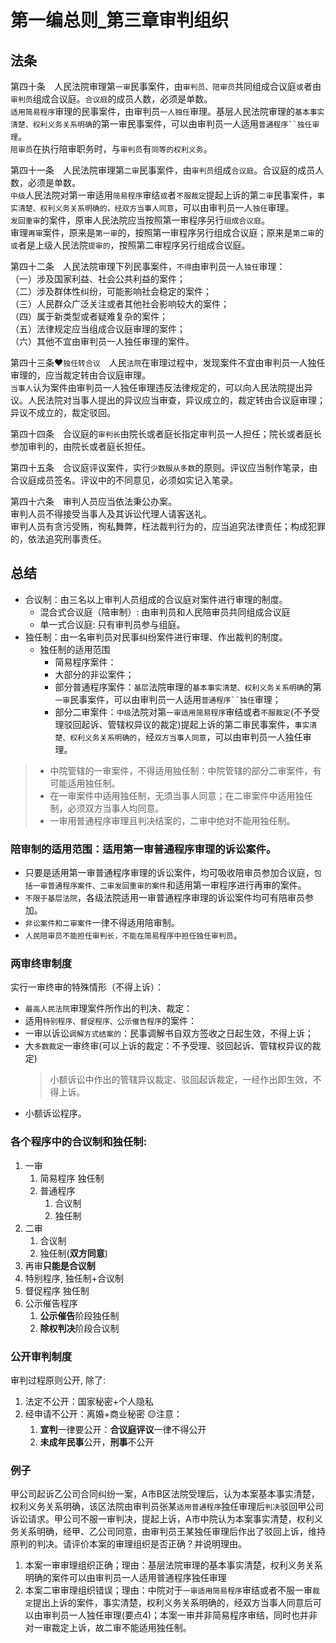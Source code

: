 # 第一编总则_第三章审判组织

## 法条
第四十条　人民法院审理第`一审`民事案件，由`审判员、陪审员`共同组成合议庭`或`者由`审判员`组成合议庭。`合议庭`的成员人数，必须是单数。  
`适用简易程序`审理的民事案件，由审判员`一人独任`审理。基层人民法院审理的`基本事实清楚、权利义务关系明确`的第一审民事案件，可以由审判员一人适用`普通程序``独任审理`。  
`陪审员`在执行陪审职务时，与`审判员`有`同等的权利义务`。  

第四十一条　人民法院审理第`二审`民事案件，由`审判员`组成`合议庭`。合议庭的成员人数，必须是单数。  
`中级`人民法院对第一审适用`简易程序`审结`或`者`不服裁定`提起上诉的第`二审`民事案件，`事实清楚、权利义务关系明确的，经双方当事人同意`，可以由审判员一人`独任`审理。  
`发回重审`的案件，原审人民法院应当按照第一审程序另行`组成合议庭`。  
审理`再审`案件，原来是`第一审`的，按照第一审程序另行组成合议庭；原来是`第二审`的`或`者是上级人民法院`提审的`，按照第二审程序另行组成合议庭。  

第四十二条　人民法院审理下列民事案件，`不得`由审判员一人`独任`审理：  
（一）涉及国家利益、社会公共利益的案件；  
（二）涉及群体性纠纷，可能影响社会稳定的案件；  
（三）人民群众广泛关注或者其他社会影响较大的案件；  
（四）属于新类型或者疑难复杂的案件；  
（五）法律规定应当组成合议庭审理的案件；  
（六）其他不宜由审判员一人独任审理的案件。  

第四十三条❤️`独任转合议`　人民`法院`在审理过程中，发现案件不宜由审判员一人独任审理的，应当裁定转由合议庭审理。  
`当事人`认为案件由审判员一人独任审理违反法律规定的，可以向人民法院提出异议。人民法院对当事人提出的异议应当审查，异议成立的，裁定转由合议庭审理；异议不成立的，裁定驳回。

第四十四条　合议庭的`审判长`由院长或者庭长指定审判员一人担任；院长或者庭长参加审判的，由院长或者庭长担任。

第四十五条　合议庭评议案件，实行`少数服从多数`的原则。评议应当制作笔录，由合议庭成员签名。评议中的不同意见，必须如实记入笔录。

第四十六条　审判人员应当依法秉公办案。  
审判人员不得接受当事人及其诉讼代理人请客送礼。  
审判人员有贪污受贿，徇私舞弊，枉法裁判行为的，应当追究法律责任；构成犯罪的，依法追究刑事责任。  

## 总结
- 合议制：由三名以上审判人员组成的合议庭对案件进行审理的制度。
    - 混合式合议庭（陪审制）: 由审判员和人民陪审员共同组成合议庭
    - 单一式合议庭: 只有审判员参与组庭。
- 独任制：由一名审判员对民事纠纷案件进行审理、作出裁判的制度。
    - 独任制的适用范围
        - 简易程序案件：
        - 大部分的非讼案件；
        - 部分普通程序案件：`基层`法院审理的`基本事实清楚、权利义务关系明确`的第`一审`民事案件，可以由审判员一人适用`普通程序``独任`审理；
        - 部分二审案件：`中级`法院对第`一审适用简易程序`审结或者`不服裁定`(不予受理驳回起诉、管辖权异议的裁定)提起上诉的第二审民事案件，`事实清楚、权利义务关系明确的`，经`双方当事人同意`，可以由审判员一人独任审理。

> - 中院管辖的一审案件，不得适用独任制：中院管辖的部分二审案件，有可能适用独任制。
> - 在一审案件中适用独任制，无须当事人同意；在二审案件中适用独任制，必须双方当事人均同意。
> - 一审用普通程序审理且判决结案的，二审中绝对不能用独任制。


### 陪审制的适用范围：适用第一审普通程序审理的诉讼案件。
- 只要是适用第一审普通程序审理的诉讼案件，均可吸收陪审员参加合议庭，`包括一审普通程序案件、二审发回重审的案件`和适用第一审程序进行再审的案件。
- `不限于基层法院`，各级法院适用一审普通程序审理的诉讼案件均可有陪审员参加。
- `非讼案件和二审案件`一律不得适用陪审制。
- `人民陪审员不能担任审判长，不能在简易程序中担任独任审判员`。



### 两审终审制度
实行一审终审的特殊情形（不得上诉）：
- `最高人民法院`审理案件所作出的判决、裁定：
- 适用`特别程序、督促程序、公示催告程序`的案件：
- 一审以诉讼`调解方式结案的`：民事调解书自双方签收之日起生效，不得上诉；
- 大`多数裁定`一审终审(可以上诉的裁定：不予受理、驳回起诉、管辖权异议的裁定)
    > 小额诉讼中作出的管辖异议裁定、驳回起诉裁定，一经作出即生效，不得上诉。
- 小额诉讼程序。



### 各个程序中的合议制和独任制:
   1. 一审
       1. 简易程序 独任制
       2. 普通程序
           1. 合议制
           2. 独任制
   2. 二审
       1. 合议制
       2. 独任制(**双方同意**)
   3. 再审**只能是合议制**
   4. 特别程序, 独任制+合议制
   5. 督促程序 独任制
   6. 公示催告程序
      1. **公示催告**阶段独任制
      2. **除权判决**阶段合议制


### 公开审判制度
审判过程原则公开, 除了:
1. 法定不公开：国家秘密+个人隐私
2. 经申请不公开：离婚+商业秘密
🟡注意：
    1. **宣判**一律要公开：**合议庭评议**一律不得公开
    2. **未成年民事**公开，**刑事**不公开



### 例子


甲公司起诉乙公司合同纠纷一案，A市B区法院受理后，认为本案基本事实清楚，权利义务关系明确，该区法院由审判员张某`适用普通程序`独任审理后`判决`驳回甲公司诉讼请求。甲公司不服一审判决，提起上诉，A市中院认为本案事实清楚，权利义务关系明确，经甲、乙公司同意，由审判员王某独任审理后作出了驳回上诉，维持原判的判决。请评价本案的审理组织是否正确？并说明理由。
1. 本案一审审理组织正确；理由：基层法院审理的基本事实清楚，权利义务关系明确的案件可以由审判员一人适用普通程序独任审理
2. 本案二审审理组织错误；理由：中院对于`一审适用简易程序`审结或者不服一审`裁定`提出上诉的案件，事实清楚，权利义务关系明确的，经双方当事人同意后可以由审判员一人独任审理(要点4)；本案一审并非简易程序审结，同时也并非对一审裁定上诉，故二审不能适用独任制。